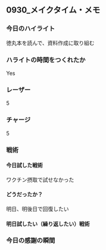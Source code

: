 ## 0930\_メイクタイム・メモ

### 今日のハイライト

徳丸本を読んで、資料作成に取り組む

### ハライトの時間をつくれたか

Yes

### レーザー

5

### チャージ

5

### 戦術

#### 今日試した戦術

ワクチン摂取で試せなかった

#### どうだったか？

明日、明後日で回復したい

#### 明日試したい（繰り返したい）戦術

### 今日の感謝の瞬間
